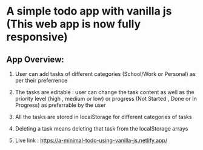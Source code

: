 # A simple todo app with vanilla js (This web app is now fully responsive)

## App Overview:

1.  User can add tasks of different categories (School/Work or Personal) as per their preferrence
2.  The tasks are editable : user can change the task content as well as the priority level (high , medium or low) or progress (Not Started , Done or In Progress) as preferrable by the user
3.  All the tasks are stored in localStorage for different categories of tasks
4.  Deleting a task means deleting that task from the localStorage arrays

5.  Live link : https://a-minimal-todo-using-vanilla-js.netlify.app/
